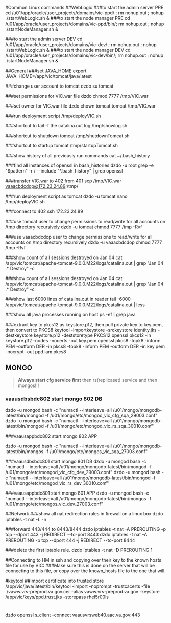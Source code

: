 #Common Linux commands
##WebLogic
###to start the admin server PRE
cd /u01/app/oracle/user_projects/domains/vic-ppd/ ; rm nohup.out ; nohup ./startWebLogic.sh & 
###to start the node manager PRE 
cd /u01/app/oracle/user_projects/domains/vic-ppd/bin/;  rm nohup.out ; nohup ./startNodeManager.sh & 

###to start the admin server DEV
cd /u01/app/oracle/user_projects/domains/vic-dev/ ; rm nohup.out ; nohup ./startWebLogic.sh & 
###to start the node manager DEV 
cd /u01/app/oracle/user_projects/domains/vic-dev/bin/;  rm nohup.out ; nohup ./startNodeManager.sh & 

##General
###set JAVA_HOME
export JAVA_HOME=/app/vic/tomcat/java/latest

###change user account to tomcat
dzdo su tomcat

###set permissions for VIC.war file
dzdo chmod 7777 /tmp/VIC.war

###set owner for VIC.war file
dzdo chown tomcat:tomcat /tmp/VIC.war

###run deployment script
/tmp/deployVIC.sh

###shortcut to tail -f the catalina.out log
/tmp/showlog.sh

###shortcut to shutdown tomcat
/tmp/shutdownTomcat.sh

###shortcut to startup tomcat
/tmp/startupTomcat.sh

###show history of all previously run commands
cat ~/.bash_history

###find all instances of openssl in bash_histories
dzdo -u root grep -e "$pattern" -r / --include "*.bash_history" | grep openssl

###transfer VIC.war to 402 from 401
scp /tmp/VIC.war vaaacbdcdop@172.23.24.89:/tmp/

###run deployment script as tomcat
dzdo -u tomcat nano /tmp/deployVIC.sh

###connect to 402
ssh 172.23.24.89

###use tomcat user to change permissions to read/write for all accounts on /tmp directory recursively
dzdo -u tomcat chmod 7777 /tmp -Rvf

###use vaaacbdcdop user to change permissions to read/write for all accounts on /tmp directory recursively
dzdo -u vaaacbdcdop chmod 7777 /tmp -Rvf

###show count of all sessions destroyed on Jan 04
cat /app/vic/tomcat/apache-tomcat-9.0.0.M22/logs/catalina.out | grep "Jan 04 .* Destroy" -c

###show count of all sessions destroyed on Jan 04
cat /app/vic/tomcat/apache-tomcat-9.0.0.M22/logs/catalina.out | grep "Jan 04 .* Destroy" -c

###show last 6000 lines of catalina.out in reader
tail -6000 /app/vic/tomcat/apache-tomcat-9.0.0.M22/logs/catalina.out | less

###show all java processes running on host
ps -ef | grep java

###extract key to pkcs12 as keystore.p12, then pull private key to key.pem, then convert to PKCS8
keytool -importkeystore -srckeystore identity.jks -destkeystore keystore.p12 -deststoretype PKCS12
openssl pkcs12 -in keystore.p12  -nodes -nocerts -out key.pem
openssl pkcs8 -topk8 -inform PEM -outform DER -in pkcs8 -topk8 -inform PEM -outform DER -in key.pem -nocrypt -out ppd.iam.pkcs8


## MONGO
>**Always start cfg service first** then rs(replicaset) service and then mongos!!!

### vaausdbsbdc802 start mongo 802 DB

dzdo -u mongod bash -c "numactl --interleave=all /u01/mongo/mongodb-latest/bin/mongod -f /u01/mongo/etc/mongod_vic_cfg_sqa_29003.conf"
dzdo -u mongod bash -c "numactl --interleave=all /u01/mongo/mongodb-latest/bin/mongod -f /u01/mongo/etc/mongod_vic_rs_sqa_30010.conf"

###vaausappbdc802 start mongo 802 APP

dzdo -u mongod bash -c "numactl --interleave=all /u01/mongo/mongodb-latest/bin/mongos -f /u01/mongo/etc/mongos_vic_sqa_27003.conf"

###vaausdbsbdc801 start mongo 801 DB
dzdo -u mongod bash -c "numactl --interleave=all /u01/mongo/mongodb-latest/bin/mongod -f /u01/mongo/etc/mongod_vic_cfg_dev_29003.conf"
dzdo -u mongod bash -c "numactl --interleave=all /u01/mongo/mongodb-latest/bin/mongod -f /u01/mongo/etc/mongod_vic_rs_dev_30010.conf"

###vaausappbdc801 start mongo 801 APP
dzdo -u mongod bash -c "numactl --interleave=all /u01/mongo/mongodb-latest/bin/mongos -f /u01/mongo/etc/mongos_vic_dev_27003.conf"

##Network
###show all nat redirection rules in firewall on a linux box
dzdo iptables -t nat -L -n

###forward 443/444 to 8443/8444
dzdo iptables -t nat -A PREROUTING -p tcp --dport 443 -j REDIRECT --to-port 8443
dzdo iptables -t nat -A PREROUTING -p tcp --dport 444 -j REDIRECT --to-port 8444

###delete the first iptable rule.
dzdo iptables -t nat -D PREROUTING 1

##Connecting to HM in ssh and copying over their key to the known hosts file for use by VIC:
###Make sure this is done on the server that will be connecting to this file, or copy over the known_hosts file to the one that will.

#keytool
##import certificate into trusted store
/app/vic/java/latest/bin/keytool -import -noprompt -trustcacerts -file ./vaww.vrs-preprod.va.gov.cer -alias vaww.vrs-preprod.va.gov -keystore  /app/vic/keys/ppd.trust.jks -storepass rhel5r00ls

#
dzdo openssl s_client -connect vaausvrsweb40.aac.va.gov:443